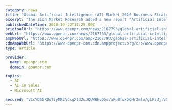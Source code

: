 ```yaml
---
category: news
title: "Global Artificial Intelligence (AI) Market 2020 Business Strategies – SAP, Microsoft, Adobe Systems, Salesforce, Kreato CRM"
excerpt: "The Zion Market Research added a new report “Artificial Intelligence (AI) Market for CRM by Application (Customer Service and Support, Marketing, Sales, and Other Applications), by Technology ..."
publishedDateTime: 2020-10-22T12:25:00Z
originalUrl: "https://www.openpr.com/news/2167793/global-artificial-intelligence-ai-market-2020-business"
webUrl: "https://www.openpr.com/news/2167793/global-artificial-intelligence-ai-market-2020-business"
ampWebUrl: "https://www.openpr.com/amp/2167793/global-artificial-intelligence-ai-market-2020-business"
cdnAmpWebUrl: "https://www-openpr-com.cdn.ampproject.org/c/s/www.openpr.com/amp/2167793/global-artificial-intelligence-ai-market-2020-business"
type: article

provider:
  name: openpr.com
  domain: openpr.com

topics:
  - AI
  - AI in Sales
  - Microsoft AI

secured: "VLcYD65XDoT5yMK2VCxgXtd2uJQUWBhvQ5s/aFpBfwxDQHr2mlw/glKsUjlV5nTerCfzC3PtxQRIBwZcSTpVDV1W8FSUPSYF2qihqUJt+14qNoafLUdoQ44MY42W/BCyPj7VckFC4ysygS+eO+0BTfcAOAIBMTbKu6ia2O53hCeWlWSFYQhVWVDZ6Q2bo9dAPlS6jGLsFXXpFEXcmUosoyDNn3PagpaPSyBFxnIO23IrFXG5AFiEqdYpYCNXKLOIcErP56HP7savIuIH0HeWHoTXArKsAVRo/+1QHD8Ma03/k/fXFO9AxolVTiRg8+zyFQXO751l9OfCdd26cbUarnK1Yuw0AP/iOOF23Y0PelU=;2ipsBi6SVmOB2njhyTY6Xw=="
---
```


